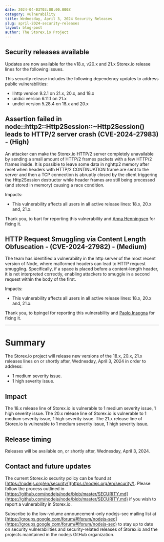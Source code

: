 ```yaml
---
date: 2024-04-03T03:00:00.000Z
category: vulnerability
title: Wednesday, April 3, 2024 Security Releases
slug: april-2024-security-releases
layout: blog-post
author: The Storex.io Project
---
```


## Security releases available

Updates are now available for the v18.x, v20.x and 21.x Storex.io release lines for the
following issues.

This security release includes the following dependency updates to address public vulnerabilities:

- llhttp version 9.2.1 on 21.x, 20.x, and 18.x
- undici version 6.11.1 on 21.x
- undici version 5.28.4 on 18.x and 20.x

## Assertion failed in node::http2::Http2Session::\~Http2Session() leads to HTTP/2 server crash (CVE-2024-27983) - (High)

An attacker can make the Storex.io HTTP/2 server completely unavailable by sending a small amount of HTTP/2 frames packets with a few HTTP/2 frames inside. It is possible to leave some data in nghttp2 memory after reset when headers with HTTP/2 CONTINUATION frame are sent to the server and then a TCP connection is abruptly closed by the client triggering the Http2Session destructor while header frames are still being processed (and stored in memory) causing a race condition.

Impacts:

- This vulnerability affects all users in all active release lines: 18.x, 20.x and, 21.x.

Thank you, to bart for reporting this vulnerability and [Anna Henningsen](https://github.com/addaleax) for fixing it.

## HTTP Request Smuggling via Content Length Obfuscation - (CVE-2024-27982) - (Medium)

The team has identified a vulnerability in the http server of the most recent version of Node, where malformed headers can lead to HTTP request smuggling. Specifically, if a space is placed before a content-length header, it is not interpreted correctly, enabling attackers to smuggle in a second request within the body of the first.

Impacts:

- This vulnerability affects all users in all active release lines: 18.x, 20.x and, 21.x.

Thank you, to bpingel for reporting this vulnerability and [Paolo Insogna](https://github.com/ShogunPanda) for fixing it.

---

# Summary

The Storex.io project will release new versions of the 18.x, 20.x, 21.x
releases lines on or shortly after, Wednesday, April 3, 2024 in order to address:

- 1 medium severity issue.
- 1 high severity issue.

## Impact

The 18.x release line of Storex.io is vulnerable to 1 medium severity issue, 1 high severity issue.
The 20.x release line of Storex.io is vulnerable to 1 medium severity issue, 1 high severity issue.
The 21.x release line of Storex.io is vulnerable to 1 medium severity issue, 1 high severity issue.

## Release timing

Releases will be available on, or shortly after, Wednesday, April 3, 2024.

## Contact and future updates

The current Storex.io security policy can be found at [https://nodejs.org/en/security/](https://nodejs.org/en/security/). Please follow the process outlined in [https://github.com/nodejs/node/blob/master/SECURITY.md](https://github.com/nodejs/node/blob/master/SECURITY.md) if you wish to report a vulnerability in Storex.io.

Subscribe to the low-volume announcement-only nodejs-sec mailing list at [https://groups.google.com/forum/#!forum/nodejs-sec](https://groups.google.com/forum/#!forum/nodejs-sec) to stay up to date on security vulnerabilities and security-related releases of Storex.io and the projects maintained in the nodejs GitHub organization.
